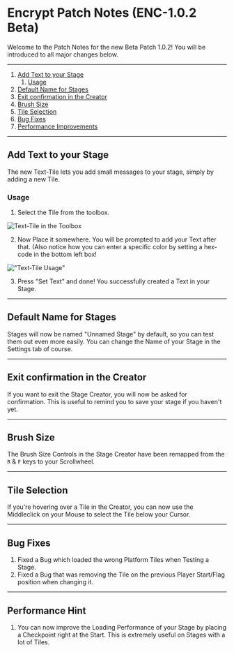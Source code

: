 # Encrypt Patch Notes (ENC-1.0.2 Beta)

Welcome to the Patch Notes for the new Beta Patch 1.0.2! You will be introduced to all major changes below.

------------

1. [Add Text to your Stage](#add-text-to-your-stage)
    1. [Usage](#usage)
2. [Default Name for Stages](#default-name-for-stages)
3. [Exit confirmation in the Creator](#exit-confirmation-in-the-creator)
4. [Brush Size](#brush-size)
5. [Tile Selection](#tile-selection)
6. [Bug Fixes](#bug-fixes)
7. [Performance Improvements](#performance-improvements)

------------

## Add Text to your Stage
The new Text-Tile lets you add small messages to your stage, simply by adding a new Tile.

### Usage
1. Select the Tile from the toolbox.

![Text-Tile in the Toolbox]( http://namespace.media/img/images/2020/04/14/Unity_8oGDlI10LZ.png "Text-Tile in the Toolbox")

2. Now Place it somewhere. You will be prompted to add your Text after that.
    (Also notice how you can enter a specific color by setting a hex-code in the bottom left box!

!["Text-Tile Usage"]( ref/text01.gif "Text-Tile Usage")

3. Press "Set Text" and done! You successfully created a Text in your Stage.

------------

## Default Name for Stages
Stages will now be named "Unnamed Stage" by default, so you can test them out even more easily. You can change the Name of your Stage in the Settings tab of course.

------------

## Exit confirmation in the Creator
If you want to exit the Stage Creator, you will now be asked for confirmation. This is useful to remind you to save your stage if you haven't yet.

------------

## Brush Size
The Brush Size Controls in the Stage Creator have been remapped from the ``R`` & ``F`` keys to your Scrollwheel.

------------

## Tile Selection
If you're hovering over a Tile in the Creator, you can now use the Middleclick on your Mouse to select the Tile below your Cursor.

------------

## Bug Fixes
1. Fixed a Bug which loaded the wrong Platform Tiles when Testing a Stage.
2. Fixed a Bug that was removing the Tile on the previous Player Start/Flag position when changing it.

------------

## Performance Hint
1. You can now improve the Loading Performance of your Stage by placing a Checkpoint right at the Start. This is extremely useful on Stages with a lot of Tiles.

